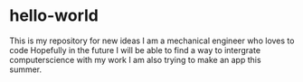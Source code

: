 # hello-world
This is my repository for new ideas
I am a mechanical engineer who loves to code
Hopefully in the future I will be able to find a way to intergrate computerscience with my work
I am also trying to make an app this summer.
